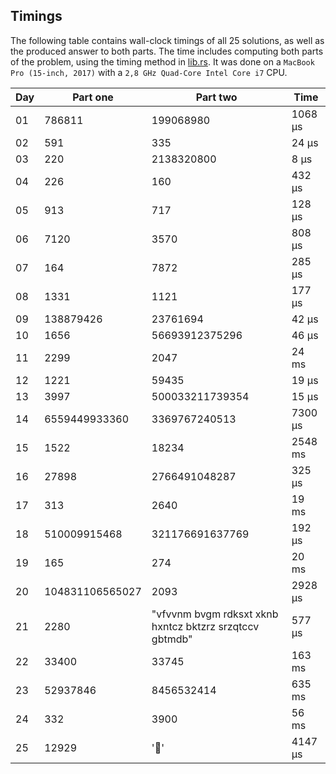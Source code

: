 ## Timings
The following table contains wall-clock timings of all 25 solutions, as well as the produced answer to both parts. The time includes computing both parts of the problem, using the timing method in [lib.rs](src/lib.rs). It was done on a `MacBook Pro (15-inch, 2017)` with a `2,8 GHz Quad-Core Intel Core i7` CPU.

| Day | Part one        | Part two                                                | Time     |
|-----|-----------------|---------------------------------------------------------|----------|
| 01  | 786811          | 199068980                                               | 1068 µs  |
| 02  | 591             | 335                                                     | 24 µs    |
| 03  | 220             | 2138320800                                              | 8 µs     |
| 04  | 226             | 160                                                     | 432 µs   |
| 05  | 913             | 717                                                     | 128 µs   |
| 06  | 7120            | 3570                                                    | 808 µs   |
| 07  | 164             | 7872                                                    | 285 µs   |
| 08  | 1331            | 1121                                                    | 177 µs   |
| 09  | 138879426       | 23761694                                                | 42 µs    |
| 10  | 1656            | 56693912375296                                          | 46 µs    |
| 11  | 2299            | 2047                                                    | 24 ms    |
| 12  | 1221            | 59435                                                   | 19 µs    |
| 13  | 3997            | 500033211739354                                         | 15 µs    |
| 14  | 6559449933360   | 3369767240513                                           | 7300 µs  |
| 15  | 1522            | 18234                                                   | 2548 ms  |
| 16  | 27898           | 2766491048287                                           | 325 µs   |
| 17  | 313             | 2640                                                    | 19 ms    |
| 18  | 510009915468    | 321176691637769                                         | 192 µs   |
| 19  | 165             | 274                                                     | 20 ms    |
| 20  | 104831106565027 | 2093                                                    | 2928 µs  |
| 21  | 2280            | "vfvvnm bvgm rdksxt xknb hxntcz bktzrz srzqtccv gbtmdb" | 577 µs   |
| 22  | 33400           | 33745                                                   | 163 ms   |
| 23  | 52937846        | 8456532414                                              | 635 ms   |
| 24  | 332             | 3900                                                    | 56 ms    |
| 25  | 12929           | '🎄'                                                    | 4147 µs  |
